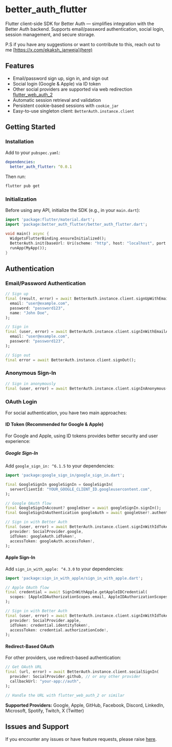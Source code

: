 # better_auth_flutter

Flutter client-side SDK for Better Auth — simplifies integration with the Better Auth backend. Supports email/password authentication, social login, session management, and secure storage.

P.S if you have any suggestions or want to contribute to this, reach out to me [https://x.com/ekaksh_janweja](here)

## Features

- Email/password sign up, sign in, and sign out
- Social login (Google & Apple) via ID token
- Other social providers are supported via web redirection [flutter_web_auth_2](https://pub.dev/packages/flutter_web_auth_2)
- Automatic session retrieval and validation
- Persistent cookie-based sessions with `cookie_jar`
- Easy-to-use singleton client: `BetterAuth.instance.client`

## Getting Started

### Installation

Add to your `pubspec.yaml`:

```yaml
dependencies:
  better_auth_flutter: ^0.0.1
```

Then run:

```bash
flutter pub get
```

### Initialization

Before using any API, initialize the SDK (e.g., in your `main.dart`):

```dart
import 'package:flutter/material.dart';
import 'package:better_auth_flutter/better_auth_flutter.dart';

void main() async {
  WidgetsFlutterBinding.ensureInitialized();
  BetterAuth.init(baseUrl: Uri(scheme: "http", host: "localhost", port: 8080)); //URI of your backend
  runApp(MyApp());
}
```

## Authentication

### Email/Password Authentication

```dart
// Sign up
final (result, error) = await BetterAuth.instance.client.signUpWithEmailAndPassword(
  email: "user@example.com",
  password: "password123",
  name: "John Doe",
);

// Sign in
final (user, error) = await BetterAuth.instance.client.signInWithEmailAndPassword(
  email: "user@example.com",
  password: "password123",
);

// Sign out
final error = await BetterAuth.instance.client.signOut();
```

### Anonymous Sign-In

```dart
// Sign in anonymously
final (user, error) = await BetterAuth.instance.client.signInAnonymous();
```

### OAuth Login

For social authentication, you have two main approaches:

#### ID Token (Recommended for Google & Apple)

For Google and Apple, using ID tokens provides better security and user experience:

##### Google Sign-In

Add `google_sign_in: ^6.1.5` to your dependencies:

```dart
import 'package:google_sign_in/google_sign_in.dart';

final GoogleSignIn googleSignIn = GoogleSignIn(
  serverClientId: "YOUR_GOOGLE_CLIENT_ID.googleusercontent.com",
);

// Google OAuth flow
final GoogleSignInAccount? googleUser = await googleSignIn.signIn();
final GoogleSignInAuthentication googleAuth = await googleUser!.authentication;

// Sign in with Better Auth
final (user, error) = await BetterAuth.instance.client.signInWithIdToken(
  provider: SocialProvider.google,
  idToken: googleAuth.idToken!,
  accessToken: googleAuth.accessToken!,
);
```

#### Apple Sign-In

Add `sign_in_with_apple: ^4.3.0` to your dependencies:

```dart
import 'package:sign_in_with_apple/sign_in_with_apple.dart';

// Apple OAuth flow
final credential = await SignInWithApple.getAppleIDCredential(
  scopes: [AppleIDAuthorizationScopes.email, AppleIDAuthorizationScopes.fullName],
);

// Sign in with Better Auth
final (user, error) = await BetterAuth.instance.client.signInWithIdToken(
  provider: SocialProvider.apple,
  idToken: credential.identityToken!,
  accessToken: credential.authorizationCode!,
);
```

#### Redirect-Based OAuth

For other providers, use redirect-based authentication:

```dart
// Get OAuth URL
final (url, error) = await BetterAuth.instance.client.socialSignIn(
  provider: SocialProvider.github, // or any other provider
  callbackUrl: "your-app://auth",
);

// Handle the URL with flutter_web_auth_2 or similar
```

**Supported Providers:** Google, Apple, GitHub, Facebook, Discord, LinkedIn, Microsoft, Spotify, Twitch, X (Twitter)

## Issues and Support

If you encounter any issues or have feature requests, please raise [here](https://github.com/ekakshjanweja/better_auth_flutter).
